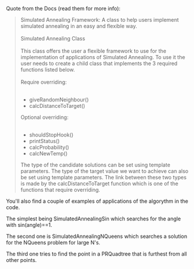 Quote from the Docs (read them for more info):

<blockquote>Simulated Annealing Framework: A class to help users implement simulated annealing in an easy and flexible way.<br>
<br>
Simulated Annealing Class<br>
<br>
This class offers the user a flexible framework to use for the implementation of applications of Simulated Annealing. To use it the user needs to create a child class that implements the 3 required functions listed below.<br>
<br>
Require overriding:<br>
<br>
<ul><li>giveRandomNeighbour()<br>
</li><li>calcDistanceToTarget()</li></ul>

Optional overriding:<br>
<br>
<ul><li>shouldStopHook()<br>
</li><li>printStatus()<br>
</li><li>calcProbability()<br>
</li><li>calcNewTemp()</li></ul>

The type of the candidate solutions can be set using template parameters. The type of the target value we want to achieve can also be set using template parameters. The link between these two types is made by the calcDistanceToTarget function which is one of the functions that require overriding.<br>
</blockquote>

You'll also find a couple of examples of applications of the algorythm in the code.

The simplest being SimulatedAnnealingSin which searches for the angle with sin(angle)==1.

The second one is SimulatedAnnealingNQueens which searches a solution for the NQueens problem for large N's.

The third one tries to find the point in a PRQuadtree that is furthest from all other points.